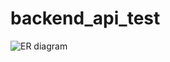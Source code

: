 # backend_api_test
![ER diagram](https://github.com/briansodenkin/backend_api_test/blob/main/Doctor_model-17.drawio.png)

